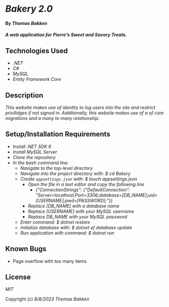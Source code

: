 # _Bakery 2.0_

#### By _**Thomas Bakken**_

#### _A web application for Pierre's Sweet and Savory Treats._

## Technologies Used

* _.NET_
* _C#_
* _MySQL_
* _Entity Framework Core_

## Description

_This website makes use of identity to log users into the site and restrict privilidges if not signed in. Additionally, this website makes use of a ef core migrations and a many to many relationship._

## Setup/Installation Requirements

* _Install .NET SDK 6_
* _Install MySQL Server_
* _Clone the repository_
* _In the bash command line:_
  * _Navigate to the top-level directory_
  * _Navigate into the project directory with: $ cd Bakery_
  * _Create `appsettings.json` with: $ touch appsettings.json_
    * _Open the file in a text editor and copy the following line_
      * _\{"ConnectionStrings": \{"DefaultConnection": "Server=localhost;Port=3306;database=\[DB_NAME\];uid=\[USERNAME\];pwd=\[PASSWORD\];"\}\}_
    * _Replace \[DB_NAME\] with a database name_
    * _Replace \[USERNAME\] with your MySQL username_
    * _Replace DB_NAME with your MySQL password_
  * _Enter command: $ dotnet restore_
  * _Initialize database with: $ dotnet ef database update_
  * _Run application with command: $ dotnet run_


## Known Bugs

* Page overflow with too many items

## License

_MIT_

Copyright (c) _8/8/2023_ _Thomas Bakken_